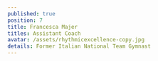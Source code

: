 ```yaml
---
published: true
position: 7
title: Francesca Majer
titles: Assistant Coach
avatar: /assets/rhythmicexcellence-copy.jpg
details: Former Italian National Team Gymnast
---
```

